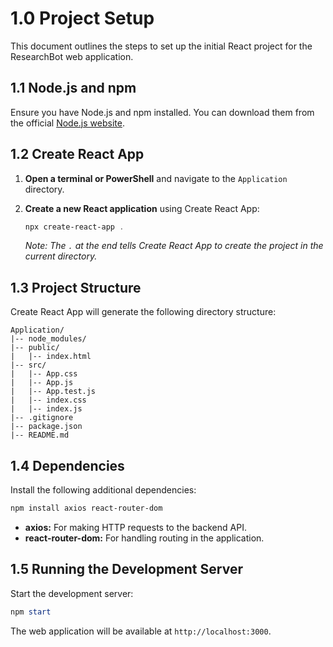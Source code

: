 # 1.0 Project Setup

This document outlines the steps to set up the initial React project for the ResearchBot web application.

## 1.1 Node.js and npm

Ensure you have Node.js and npm installed. You can download them from the official [Node.js website](https://nodejs.org/).

## 1.2 Create React App

1.  **Open a terminal or PowerShell** and navigate to the `Application` directory.

2.  **Create a new React application** using Create React App:
    ```powershell
    npx create-react-app .
    ```
    *Note: The `.` at the end tells Create React App to create the project in the current directory.*

## 1.3 Project Structure

Create React App will generate the following directory structure:

```
Application/
|-- node_modules/
|-- public/
|   |-- index.html
|-- src/
|   |-- App.css
|   |-- App.js
|   |-- App.test.js
|   |-- index.css
|   |-- index.js
|-- .gitignore
|-- package.json
|-- README.md
```

## 1.4 Dependencies

Install the following additional dependencies:

```powershell
npm install axios react-router-dom
```

-   **axios:** For making HTTP requests to the backend API.
-   **react-router-dom:** For handling routing in the application.

## 1.5 Running the Development Server

Start the development server:

```powershell
npm start
```

The web application will be available at `http://localhost:3000`.
